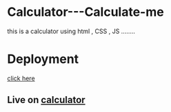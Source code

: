 # Calculator---Calculate-me
this is a calculator using html , CSS , JS ........


# Deployment

   [click here](https://561bf9f3-51ca-478e-96fe-854bfdf4911d-00-1m1107rhobcqy.asia-a.replit.dev/)
## Live on   [calculator](https://calculator-using-htmlcssjs.ganesh51.repl.co/)
